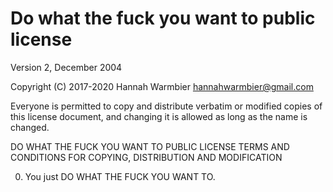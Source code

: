 # Do what the fuck you want to public license

Version 2, December 2004

Copyright (C) 2017-2020 Hannah Warmbier <hannahwarmbier@gmail.com>

Everyone is permitted to copy and distribute verbatim or modified
copies of this license document, and changing it is allowed as long
as the name is changed.

DO WHAT THE FUCK YOU WANT TO PUBLIC LICENSE
TERMS AND CONDITIONS FOR COPYING, DISTRIBUTION AND MODIFICATION

0. You just DO WHAT THE FUCK YOU WANT TO.
